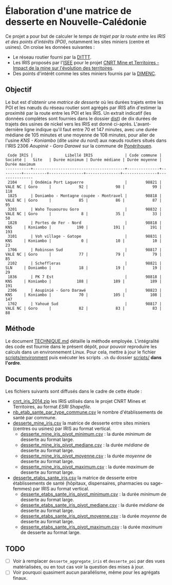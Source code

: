# Élaboration d'une matrice de desserte en Nouvelle-Calédonie

Ce projet a pour but de calculer le _temps de trajet par la route entre les IRIS et des points d'intérêts (POI)_, notamment les sites miniers (centre et usines).
On croise les données suivantes :

- Le réseau routier fourni par la [DITTT](https://dittt.gouv.nc/).
- Les IRIS proposés par l'[ISEE](https://www.isee.nc) pour le projet [CNRT Mine et Territoires - Impact de la mine sur l'évolution des territoires](https://cnrt.nc/mine-et-territoire/).
- Des points d'intérêt comme les sites miniers fournis par la [DIMENC](https://dimenc.gouv.nc/).

## Objectif

Le but est d'obtenir une _matrice de desserte_ où les durées trajets entre les POI et les nœuds du réseau routier sont agrégés par IRIS afin d'estimer la proximité par la route entre les POI et les IRIS.
Un extrait indicatif (les données complètes sont fournies dans le dossier [dist](dist/)) de dix durées de trajets des usines de nickel vers les IRIS est donné ci-après.
L'avant-dernière ligne indique qu'il faut entre 70 et 147 minutes, avec une durée médiane de 105 minutes et une moyenne de 108 minutes, pour aller de l'usine _KNS - Koniambo_ (dite _usine du nord_) aux nœuds routiers situés dans l'IRIS 2306 _Aoupinié - Goro Darawé_ sur la commune de [Ponérihouen](https://fr.wikipedia.org/wiki/Pon%C3%A9rihouen).

```raw
 Code IRIS |              Libellé IRIS              | Code commune | Société |   Site   | Durée minimum | Durée médiane | Durée moyenne | Durée maximum 
-----------+----------------------------------------+--------------+---------+----------+---------------+---------------+---------------+---------------
 2104      | Ondémia Port Laguerre                  |        98821 | VALE NC | Goro     |            92 |            98 |            99 |           118
 1825      | Doniambo - Montagne coupée - Montravel |        98818 | VALE NC | Goro     |            85 |            86 |            87 |            95
 3201      | Waho Touaourou Goro                    |        98832 | VALE NC | Goro     |             8 |            35 |            33 |            50
 1828      | Portes de Fer - Nord                   |        98818 | KNS     | Koniambo |           190 |           191 |           191 |           193
 3101      | Voh village - Gatope                   |        98831 | KNS     | Koniambo |             0 |            10 |            10 |            23
 1706      | Robinson Sud                           |        98817 | VALE NC | Goro     |            77 |            79 |            79 |            85
 2102      | Scheffleras                            |        98821 | SLN     | Doniambo |            18 |            19 |            19 |            29
 1836      | PK 7 Est                               |        98818 | KNS     | Koniambo |           188 |           189 |           189 |           191
 2306      | Aoupinié - Goro Darawé                 |        98823 | KNS     | Koniambo |            70 |           105 |           108 |           147
 1702      | Yahoué Sud                             |        98817 | VALE NC | Goro     |            82 |            83 |            83 |            88
```

## Méthode

Le document [TECHNIQUE.md](TECHNIQUE.md) détaille la méthode employée.
L'intégralité des code est fournie dans le présent dépôt, pour pouvoir reproduire les calculs dans un environnement Linux.
Pour cela, mettre à jour le fichier [scripts/environment](scripts/environment) puis exécuter les scripts `.sh` du dossier [scripts/](scripts/) **dans l'ordre**.

## Documents produits

Les fichiers suivants sont diffusés dans le cadre de cette étude :

- [cnrt_iris_2014.zip](dist/cnrt_iris_2014.zip) les IRIS utilisés dans le projet CNRT Mines et Territoires, au format _ESRI Shapefile_.
- [nb_etab_sante_par_type_commune.csv](dist/nb_etab_sante_par_type_commune.csv) le nombre d'établissements de santé par commune.
- [desserte_mine_iris.csv](dist/desserte_mine_iris.csv) la matrice de desserte entre sites miniers (centres ou usines) par IRIS au format vertical.
  - [desserte_mine_iris_pivot_minimum.csv](dist/desserte_mine_iris_pivot_minimum.csv) : la durée _minimum_ de desserte au format large.
  - [desserte_mine_iris_pivot_mediane.csv](dist/desserte_mine_iris_pivot_mediane.csv) : la durée _médiane_ de desserte au format large.
  - [desserte_mine_iris_pivot_moyenne.csv](dist/desserte_mine_iris_pivot_moyenne.csv) : la durée _moyenne_ de desserte au format large.
  - [desserte_mine_iris_pivot_maximum.csv](dist/desserte_mine_iris_pivot_maximum.csv) : la durée _maximum_ de desserte au format large.
- [desserte_etabs_sante_iris.csv](dist/desserte_etabs_sante_iris.csv) la matrice de desserte entre établissements de santé (hôpitaux, dispensaires, pharmacies ou sage-femmes) par IRIS au format vertical.
  - [desserte_etabs_sante_iris_pivot_minimum.csv](dist/desserte_etabs_sante_iris_pivot_minimum.csv) : la durée _minimum_ de desserte au format large.
  - [desserte_etabs_sante_iris_pivot_mediane.csv](dist/desserte_etabs_sante_iris_pivot_mediane.csv) : la durée _médiane_ de desserte au format large.
  - [desserte_etabs_sante_iris_pivot_moyenne.csv](dist/desserte_etabs_sante_iris_pivot_moyenne.csv) : la durée _moyenne_ de desserte au format large.
  - [desserte_etabs_sante_iris_pivot_maximum.csv](dist/desserte_etabs_sante_iris_pivot_maximum.csv) : la durée _maximum_ de desserte au format large.

## TODO

- [ ] Voir à remplacer `desserte_aggregate_iris` et `desserte_poi` par des vues matérialisées, ou en tout cas voir la question des mises à jour.
- [ ] Voir pourquoi quasiment aucun parallélisme, même pour les agrégats finaux.
